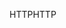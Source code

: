<span data-ttu-id="9e5cd-101">HTTP</span><span class="sxs-lookup"><span data-stu-id="9e5cd-101">HTTP</span></span>